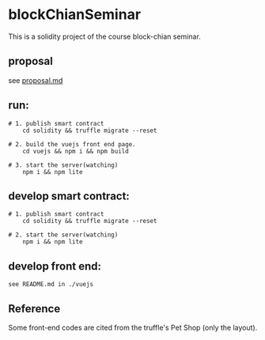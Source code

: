 # blockChianSeminar
This is a solidity project of the course block-chian seminar.

## proposal  
see [proposal.md](https://github.com/sstshenshutao/blockChianSeminar/blob/master/proposal.md)  

## run:  
```
# 1. publish smart contract  
	cd solidity && truffle migrate --reset 
 
# 2. build the vuejs front end page.  
	cd vuejs && npm i && npm build  

# 3. start the server(watching)  
	npm i && npm lite 
```

## develop smart contract:  
```
# 1. publish smart contract  
	cd solidity && truffle migrate --reset 
 
# 2. start the server(watching)  
	npm i && npm lite 
```

## develop front end: 

```
see README.md in ./vuejs
```


## Reference  
Some front-end codes are cited from the truffle's Pet Shop (only the layout).